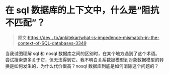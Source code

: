 # 在 sql 数据库的上下文中，什么是“阻抗不匹配”？

> 原文:[https://dev . to/ankitekar/what-is-impedence-mismatch-in-the-context-of-SQL-databases-3349](https://dev.to/ankitutekar/what-is-impedence-mismatch-in-the-context-of-sql-databases--3349)

当我试图理解 sql 和 nosql 数据库之间的区别时，在某个地方遇到了这个术语。尝试搜索更多关于它，但无法得到它。我不明白关系数据模型到对象数据模型的转换是如何发生的，为什么代价很高？nosql 数据库到底是如何消除这个问题的？